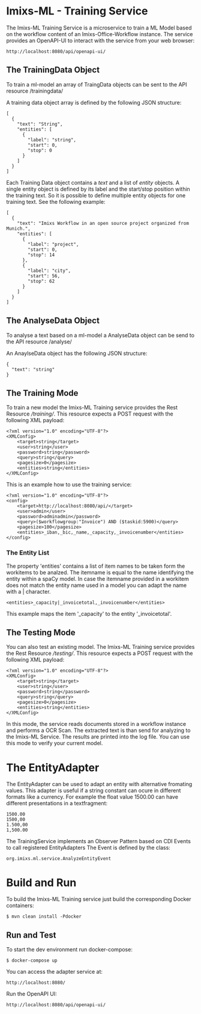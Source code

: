 # Imixs-ML - Training Service

The Imixs-ML Training Service is a microservice to train a ML Model based on the workflow content of an Imixs-Office-Workflow instance. The service provides an OpenAPI-UI to interact with the service from your web browser:

	http://localhost:8080/api/openapi-ui/


## The TrainingData Object

To train a ml-model an array of TraingData objects can be sent to the API resource /trainingdata/

A training data object array is defined by the following JSON structure:

	[
	  {
	    "text": "String",
	    "entities": [
	      {
	        "label": "string",
	        "start": 0,
	        "stop": 0
	      }
	    ]
	  }
	]
	
Each Training Data object contains a *text* and a list of *entity* objects. A single entity object is defined by its label and the start/stop position within the training text. So it is possible to define multiple entity objects for one training text. See the following example:


	[
	  {
	    "text": "Imixs Workflow in an open source project organized from Munich.",
	    "entities": [
	      {
	        "label": "project",
	        "start": 0,
	        "stop": 14
	      },
	      {
	        "label": "city",
	        "start": 56,
	        "stop": 62
	      }
	    ]
	  }
	]
  


## The AnalyseData Object

To analyse a text based on a ml-model a AnalyseData object can be send to the API resource /analyse/

An AnaylseData object has the following JSON structure:

	{
	  "text": "string"
	}


## The Training Mode

To train a new model the Imixs-ML Training service provides the Rest Resource */training/*. This resource expects a POST request with the following XML payload:

	<?xml version="1.0" encoding="UTF-8"?>
	<XMLConfig>
		<target>string</target>
		<user>string</user>
		<password>string</password>
		<query>string</query>
		<pagesize>0</pagesize>
		<entities>string</entities>
	</XMLConfig>

This is an example how to use the training service:


	<?xml version="1.0" encoding="UTF-8"?>
	<config>
		<target>http://localhost:8080/api/</target>
		<user>admin</user>
		<password>adminadmin</password>
		<query>($workflowgroup:"Invoice") AND ($taskid:5900)</query>
		<pagesize>100</pagesize>
		<entities>_iban,_bic,_name,_capacity,_invoicenumber</entities>
	</config>


### The Entity List

The property 'entities' contains a list of item names to be taken form the workitems to be analzed.
The itemname is equal to the name identifying the entity within a spaCy model. In case the itemname provided in a workitem does not match the entity name used in a model you can adapt the name with a | character.

	 
	<entities>_capacity|_invoicetotal,_invoicenumber</entities>

This example maps the item '_capacity' to the entity '_invoicetotal'.



## The Testing Mode

You can also test an existing model. The Imixs-ML Training service provides the Rest Resource */testing/*. This resource expects a POST request with the following XML payload:

	<?xml version="1.0" encoding="UTF-8"?>
	<XMLConfig>
		<target>string</target>
		<user>string</user>
		<password>string</password>
		<query>string</query>
		<pagesize>0</pagesize>
		<entities>string</entities>
	</XMLConfig>


In this mode, the service reads documents stored in a workflow instance and performs a OCR Scan. The extracted text is than send for analyzing to the Imixs-ML Service. The results are printed into the log file. 
You can use this mode to verify your current model.


# The EntityAdapter

The EntityAdapter can be used to  adapt an entity with alternative fromating values.  This adapter is useful if a string constant can ocure in different formats like a currency. For example the float value 1500.00 can have different presentations in a textfragment:


	1500.00
	1500,00
	1.500,00
	1,500.00
	
The TrainingService implements an Observer Pattern based on CDI Events to call registered EntityAdapters
The Event is defined by the class:

	org.imixs.ml.service.AnalyzeEntityEvent




# Build and Run


To build the Imixs-ML Training service just build the corresponding Docker containers:

	$ mvn clean install -Pdocker


## Run and Test

To start the dev environment run docker-compose:

	$ docker-compose up
 
	
You can access the adapter service at:

	http://localhost:8080/
	
Run the OpenAPI UI:	

	http://localhost:8080/api/openapi-ui/
	


